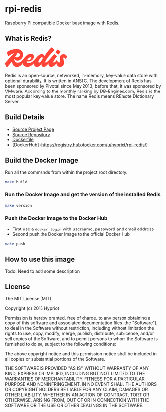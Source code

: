 # rpi-redis

Raspberry Pi compatible Docker base image with [Redis](http://redis.io/).  

## What is Redis?

![logo](https://raw.githubusercontent.com/docker-library/docs/master/redis/logo.png)

Redis is an open-source, networked, in-memory, key-value data store with optional durability. It is written in ANSI C. The development of Redis has been sponsored by Pivotal since May 2013; before that, it was sponsored by VMware. According to the monthly ranking by DB-Engines.com, Redis is the most popular key-value store. The name Redis means REmote DIctionary Server.
## Build Details
- [Source Project Page](https://github.com/hypriot)
- [Source Repository](https://github.com/hypriot/rpi-redis)
- [Dockerfile](https://github.com/hypriot/rpi-redis/blob/master/Dockerfile)
- [DockerHub] (https://registry.hub.docker.com/u/hypriot/rpi-redis/)

## Build the Docker Image
Run all the commands from within the project root directory.

```bash
make build
```

### Run the Docker Image and get the version of the installed Redis
```bash
make version
```

### Push the Docker Image to the Docker Hub
* First use a `docker login` with username, password and email address
* Second push the Docker Image to the official Docker Hub

```bash
make push
```

## How to use this image

Todo: Need to add some description

## License

The MIT License (MIT)

Copyright (c) 2015 Hypriot

Permission is hereby granted, free of charge, to any person obtaining a copy
of this software and associated documentation files (the "Software"), to deal
in the Software without restriction, including without limitation the rights
to use, copy, modify, merge, publish, distribute, sublicense, and/or sell
copies of the Software, and to permit persons to whom the Software is
furnished to do so, subject to the following conditions:

The above copyright notice and this permission notice shall be included in all
copies or substantial portions of the Software.

THE SOFTWARE IS PROVIDED "AS IS", WITHOUT WARRANTY OF ANY KIND, EXPRESS OR
IMPLIED, INCLUDING BUT NOT LIMITED TO THE WARRANTIES OF MERCHANTABILITY,
FITNESS FOR A PARTICULAR PURPOSE AND NONINFRINGEMENT. IN NO EVENT SHALL THE
AUTHORS OR COPYRIGHT HOLDERS BE LIABLE FOR ANY CLAIM, DAMAGES OR OTHER
LIABILITY, WHETHER IN AN ACTION OF CONTRACT, TORT OR OTHERWISE, ARISING FROM,
OUT OF OR IN CONNECTION WITH THE SOFTWARE OR THE USE OR OTHER DEALINGS IN THE
SOFTWARE.

